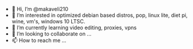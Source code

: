 - 👋 Hi, I’m @makaveli210
- 👀 I’m interested in optimized debian based distros, pop, linux lite, diet pi, wine, vm's, windows 10 LTSC.
- 🌱 I’m currently learning video editing, proxies, vpns
- 💞️ I’m looking to collaborate on ...
- 📫 How to reach me ...

<!---
makaveli210/makaveli210 is a ✨ special ✨ repository because its `README.md` (this file) appears on your GitHub profile.
You can click the Preview link to take a look at your changes.
--->
